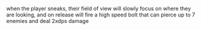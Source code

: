 when the player sneaks, their field of view will slowly focus on where they are looking, and on release will fire a high speed bolt that can pierce up to 7 enemies and deal 2xdps damage